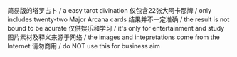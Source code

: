 简易版的塔罗占卜  / a easy tarot divination
仅包含22张大阿卡那牌  /  only includes twenty-two Major Arcana cards
结果并不一定准确  /  the result is not bound to be acurate
仅供娱乐和学习  / it's only for entertainment and study
图片素材及释义来源于网络  /  the images and intepretations come from the Internet
请勿商用  /  do NOT use this for business aim

